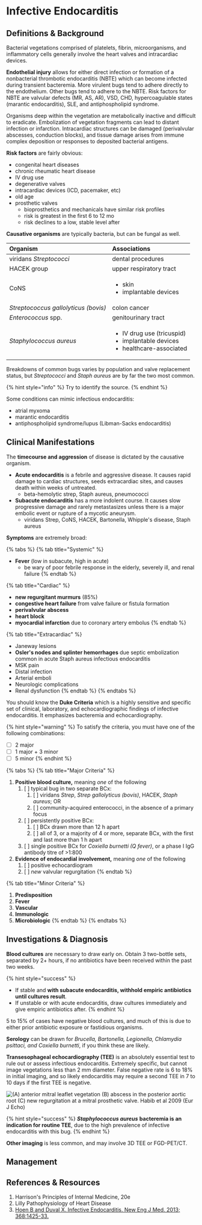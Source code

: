 # Infective Endocarditis

## Definitions & Background

Bacterial vegetations comprised of platelets, fibrin, microorganisms, and inflammatory cells generally involve the heart valves and intracardiac devices.

**Endothelial injury** allows for either direct infection or formation of a nonbacterial thrombotic endocarditis \(NBTE\) which can become infected during transient bacteremia. More virulent bugs tend to adhere directly to the endothelium. Other bugs tend to adhere to the NBTE. Risk factors for NBTE are valvular defects \(MR, AS, AR\), VSD, CHD, hypercoagulable states \(marantic endocarditis\), SLE, and antiphospholipid syndrome.

Organisms deep within the vegetation are metabolically inactive and difficult to eradicate. Embolization of vegetation fragments can lead to distant infection or infarction. Intracardiac structures can be damaged \(perivalvular abscesses, conduction blocks\), and tissue damage arises from immune complex deposition or responses to deposited bacterial antigens.

**Risk factors** are fairly obvious:

* congenital heart diseases
* chronic rheumatic heart disease
* IV drug use
* degenerative valves
* intracardiac devices \(ICD, pacemaker, etc\)
* old age
* prosthetic valves
  * bioprosthetics and mechanicals have similar risk profiles
  * risk is greatest in the first 6 to 12 mo
  * risk declines to a low, stable level after

**Causative organisms** are typically bacteria, but can be fungal as well.

<table>
  <thead>
    <tr>
      <th style="text-align:left">Organism</th>
      <th style="text-align:left">Associations</th>
    </tr>
  </thead>
  <tbody>
    <tr>
      <td style="text-align:left">viridans <em>Streptococci</em>
      </td>
      <td style="text-align:left">dental procedures</td>
    </tr>
    <tr>
      <td style="text-align:left">HACEK group</td>
      <td style="text-align:left">upper respiratory tract</td>
    </tr>
    <tr>
      <td style="text-align:left">CoNS</td>
      <td style="text-align:left">
        <ul>
          <li>skin</li>
          <li>implantable devices</li>
        </ul>
      </td>
    </tr>
    <tr>
      <td style="text-align:left"><em>Streptococcus gallolyticus (bovis)</em>
      </td>
      <td style="text-align:left">colon cancer</td>
    </tr>
    <tr>
      <td style="text-align:left"><em>Enterococcus</em> spp.</td>
      <td style="text-align:left">genitourinary tract</td>
    </tr>
    <tr>
      <td style="text-align:left"><em>Staphylococcus aureus</em>
      </td>
      <td style="text-align:left">
        <ul>
          <li>IV drug use (tricuspid)</li>
          <li>implantable devices</li>
          <li>healthcare-associated</li>
        </ul>
      </td>
    </tr>
  </tbody>
</table>

Breakdowns of common bugs varies by population and valve replacement status, but _Streptococci_ and _Staph aureus_ are by far the two most common.

{% hint style="info" %}
Try to identify the source.
{% endhint %}

Some conditions can mimic infectious endocarditis:

* atrial myxoma
* marantic endocarditis
* antiphospholipid syndrome/lupus (Libman-Sacks endocarditis)

## Clinical Manifestations

The **timecourse and aggression** of disease is dictated by the causative organism.

* **Acute endocarditis** is a febrile and aggressive disease. It causes rapid damage to cardiac structures, seeds extracardiac sites, and causes death within weeks of untreated.
  * beta-hemolytic strep, Staph aureus, pneumococci
* **Subacute endocarditis** has a more indolent course. It causes slow progressive damage and rarely metastasizes unless there is a major embolic event or rupture of a mycotic aneurysm.
  * viridans Strep, CoNS, HACEK, Bartonella, Whipple's disease, Staph aureus

**Symptoms** are extremely broad:

{% tabs %}
{% tab title="Systemic" %}
* **Fever** \(low in subacute, high in acute\)
  * be wary of poor febrile response in the elderly, severely ill, and renal failure
{% endtab %}

{% tab title="Cardiac" %}
* **new regurgitant murmurs** \(85%\)
* **congestive heart failure** from valve failure or fistula formation
* **perivalvular abscess**
* **heart block**
* **myocardial infarction** due to coronary artery embolus
{% endtab %}

{% tab title="Extracardiac" %}
* Janeway lesions
* **Osler's nodes and splinter hemorrhages** due septic embolization common in acute Staph aureus infectious endocarditis
* MSK pain
* Distal infection
* Arterial emboli
* Neurologic complications
* Renal dysfunction
{% endtab %}
{% endtabs %}

You should know the **Duke Criteria** which is a highly sensitive and specific set of clinical, laboratory, and echocardiographic findings of infective endocarditis. It emphasizes bacteremia and echocardiography.

{% hint style="warning" %}
To satisfy the criteria, you must have one of the following combinations:

* [ ] 2 major 
* [ ] 1 major + 3 minor
* [ ] 5 minor
{% endhint %}

{% tabs %}
{% tab title="Major Criteria" %}
1. **Positive blood culture,** meaning _one_ of the following
   1. [ ] typical bug in two separate BCx:
      1. [ ] viridans _Strep_, _Strep gallolyticus \(bovis\)_, HACEK, _Staph aureus_; OR
      2. [ ] community-acquired enterococci, in the absence of a primary focus
   2. [ ] persistently positive BCx:
      1. [ ] BCx drawn more than 12 h apart
      2. [ ] all of 3, or a majority of 4 or more, separate BCx, with the first and last more than 1 h apart
   3. [ ] single positive BCx for _Coxiella burnetti \(Q fever\)_, or a phase I IgG antibody titre of &gt;1:800
2. **Evidence of endocardial involvement,** meaning _one_ of the following
   1. [ ] positive echocardiogram
   2. [ ] _new_ valvular regurgitation
{% endtab %}

{% tab title="Minor Criteria" %}
1. **Predisposition**
2. **Fever**
3. **Vascular**
4. **Immunologic**
5. **Microbiologic**
{% endtab %}
{% endtabs %}

## Investigations & Diagnosis

**Blood cultures** are necessary to draw early on. Obtain 3 two-bottle sets, separated by 2+ hours, if no antibiotics have been received within the past two weeks.

{% hint style="success" %}
* If stable and **with subacute endocarditis, withhold empiric antibiotics until cultures result**.
* If unstable or with acute endocarditis, draw cultures immediately and give empiric antibiotics after.
{% endhint %}

5 to 15% of cases have negative blood cultures, and much of this is due to either prior antibiotic exposure or fastidious organisms.

**Serology** can be drawn for _Brucella, Bartonella, Legionella, Chlamydia psittaci, and Coxiella burnetti_, if you think these are likely.

**Transesophageal echocardiography \(TEE\)** is an absolutely essential test to rule out or assess infectious endocarditis. Extremely specific, but cannot image vegetations less than 2 mm diameter. False negative rate is 6 to 18% in initial imaging, and so likely endocarditis may require a second TEE in 7 to 10 days if the first TEE is negative.

![\(A\) anterior mitral leaflet vegetation \(B\) abscess in the posterior aortic root \(C\) new regurgitation at a mitral prosthetic valve. Habib et al 2009 \(Eur J Echo\)](.gitbook/assets/image%20%2810%29.png)

{% hint style="success" %}
_**Staphylococcus aureus**_ **bacteremia is an indication for routine TEE**, due to the high prevalence of infective endocarditis with this bug.
{% endhint %}

**Other imaging** is less common, and may involve 3D TEE or FGD-PET/CT.

## Management

## References & Resources

1. Harrison's Principles of Internal Medicine, 20e
2. Lilly Pathophysiology of Heart Disease
3. [Hoen B and Duval X. Infective Endocarditis. New Eng J Med. 2013; 368:1425-33.](https://www.nejm.org/doi/full/10.1056/NEJMcp1206782)